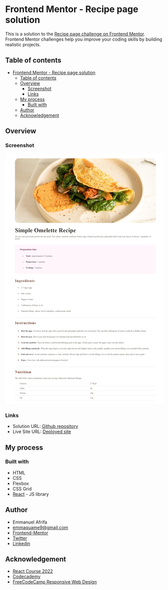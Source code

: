 # Frontend Mentor - Recipe page solution

This is a solution to the [Recipe page challenge on Frontend Mentor](https://www.frontendmentor.io/challenges/recipe-page-KiTsR8QQKm). Frontend Mentor challenges help you improve your coding skills by building realistic projects. 

## Table of contents

- [Frontend Mentor - Recipe page solution](#frontend-mentor---recipe-page-solution)
  - [Table of contents](#table-of-contents)
  - [Overview](#overview)
    - [Screenshot](#screenshot)
    - [Links](#links)
  - [My process](#my-process)
    - [Built with](#built-with)
  - [Author](#author)
  - [Acknowledgement](#acknowledgement)

## Overview

### Screenshot

![Screenshot of the webpage](./Screenshot_12-8-2024_95641_recipe-page-sol-frontend.netlify.app.jpeg)

### Links

- Solution URL: [Github repository](https://github.com/Emmanuel-Afrifa/recipe-page)
- Live Site URL: [Deployed site](https://recipe-page-sol-frontend.netlify.app/)

## My process
### Built with

- HTML
- CSS
- Flexbox
- CSS Grid
- [React](https://reactjs.org/) - JS library


## Author
- Emmanuel Afrifa
- [emmaquame9@gmail.com](mailto:emmaquame9@gmail.com)
- [Frontend-Mentor](https://www.frontendmentor.io/profile/Emmanuel-Afrifa)
- [Twitter](https://twitter.com/Emma33712365)
- [Linkedin](https://www.linkedin.com/in/emmanuel-afrifa-840674214/)

## Acknowledgement
- [React Course 2022](https://www.youtube.com/watch?v=bMknfKXIFA8&t=122s&pp=ygVHUmVhY3QgQ291cnNlICBCZWdpbm5lcnMgVHV0b3JpYWwgZm9yIFJlYWN0IEphdmFTY3JpcHQgTGlicmFyeSAyMDIyXzM2MHA%3D)
- [Codecademy](https://www.codecademy.com/)
- [FreeCodeCamp Responsive Web Design](https://www.freecodecamp.org/learn/responsive-web-design/)